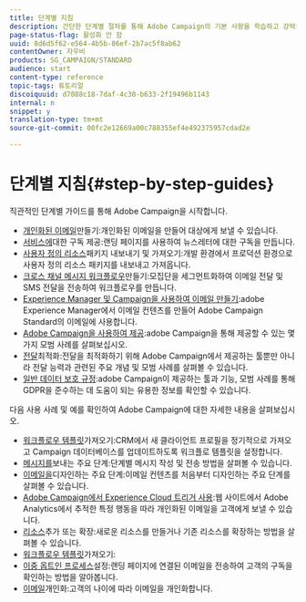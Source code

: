 ```yaml
---
title: 단계별 지침
description: 간단한 단계별 절차를 통해 Adobe Campaign의 기본 사항을 학습하고 강력한 솔루션을 경험할 수 있습니다.
page-status-flag: 활성화 안 함
uuid: 8d6d5f62-e564-4b5b-86ef-2b7ac5f8ab62
contentOwner: 자우비
products: SG_CAMPAIGN/STANDARD
audience: start
content-type: reference
topic-tags: 튜토리얼
discoiquuid: d7088c18-7daf-4c30-b633-2f19496b1143
internal: n
snippet: y
translation-type: tm+mt
source-git-commit: 00fc2e12669a00c788355ef4e492375957cdad2e

---
```



# 단계별 지침{#step-by-step-guides}

직관적인 단계별 가이드를 통해 Adobe Campaign을 시작합니다.

* [개인화된 이메일](https://docs.campaign.adobe.com/doc/standard/getting_started/en/ACS_GettingStartedEmail.html)만들기:개인화된 이메일을 만들어 대상에게 보낼 수 있습니다.
* [서비스에](https://docs.campaign.adobe.com/doc/standard/getting_started/en/ACS_GettingStartedLandingPages.html)대한 구독 제공:랜딩 페이지를 사용하여 뉴스레터에 대한 구독을 만듭니다.
* [사용자 정의 리소스](https://docs.campaign.adobe.com/doc/standard/getting_started/en/ACS_ImportExport.html)패키지 내보내기 및 가져오기:개발 환경에서 프로덕션 환경으로 사용자 정의 리소스 패키지를 내보내고 가져옵니다.
* [크로스 채널 메시지 워크플로우](https://docs.campaign.adobe.com/doc/standard/getting_started/en/ACS_WorkflowSegmentation.html)만들기:모집단을 세그먼트화하여 이메일 전달 및 SMS 전달을 전송하여 워크플로우를 만듭니다.
* [Experience Manager 및 Campaign을 사용하여 이메일 만들기](https://docs.campaign.adobe.com/doc/standard/getting_started/en/ACS_AEM.html):adobe Experience Manager에서 이메일 컨텐츠를 만들어 Adobe Campaign Standard의 이메일에 사용합니다.
* [Adobe Campaign을 사용하여 제공](https://docs.campaign.adobe.com/doc/standard/getting_started/en/ACS_DeliveryBestPractices.html):adobe Campaign을 통해 제공할 수 있는 몇 가지 모범 사례를 살펴보십시오.
* [전달](https://docs.campaign.adobe.com/doc/standard/getting_started/en/ACS_Deliverability.html)최적화:전달을 최적화하기 위해 Adobe Campaign에서 제공하는 툴뿐만 아니라 전달 능력과 관련된 주요 개념 및 모범 사례를 살펴볼 수 있습니다.
* [일반 데이터 보호 규정](https://docs.campaign.adobe.com/doc/standard/getting_started/en/ACS_GDPR.html):adobe Campaign이 제공하는 툴과 기능, 모범 사례를 통해 GDPR을 준수하는 데 도움이 되는 유용한 정보를 확인할 수 있습니다.

다음 사용 사례 및 예를 확인하여 Adobe Campaign에 대한 자세한 내용을 살펴보십시오.

* [워크플로우 템플릿](../../automating/using/importing-data.md#example--import-workflow-template)가져오기:CRM에서 새 클라이언트 프로필을 정기적으로 가져오고 Campaign 데이터베이스를 업데이트하도록 워크플로 템플릿을 설정합니다.
* [메시지를](../../channels/using/key-steps-to-send-a-message.md)보내는 주요 단계:단계별 메시지 작성 및 전송 방법을 살펴볼 수 있습니다.
* [이메일을](../../designing/using/designing-from-scratch.md#designing-an-email-content-from-scratch)디자인하는 주요 단계:이메일 컨텐츠를 처음부터 디자인하는 주요 단계를 살펴볼 수 있습니다.
* [Adobe Campaign에서 Experience Cloud 트리거 사용](../../integrating/using/abandonment-triggers-use-cases.md):웹 사이트에서 Adobe Analytics에서 추적한 특정 행동을 따라 개인화된 이메일을 고객에게 보낼 수 있습니다.
* [리소스](../../developing/using/key-steps-to-add-a-resource.md)추가 또는 확장:새로운 리소스를 만들거나 기존 리소스를 확장하는 방법을 살펴볼 수 있습니다.
* [워크플로우 템플릿](../../automating/using/importing-data.md#example--import-workflow-template)가져오기:
* [이중 옵트인 프로세스](../../channels/using/setting-up-a-double-opt-in-process.md)설정:랜딩 페이지에 연결된 이메일을 전송하여 고객의 구독을 확인하는 방법을 알아봅니다.
* [이메일](../../designing/using/personalization.md#example-email-personalization)개인화:고객의 나이에 따라 이메일을 개인화합니다.
